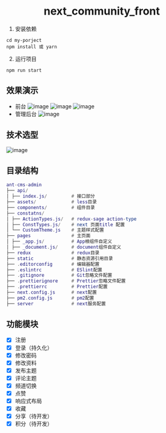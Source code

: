 
<h1 align="center">next_community_front</h1>

1. 安装依赖

```
cd my-porject
npm install 或 yarn
```

2. 运行项目

```
npm run start
```

## 效果演示

- 前台
  ![image](/screenshot/screenshot1.png)
  ![image](/screenshot/screenshot2.png)
  ![image](/screenshot/screenshot3.png)
- 管理后台
  ![image](/screenshot/demo.gif)

## 技术选型

![image](/screenshot/next_community_front-structure.png)

## 目录结构

```lua
ant-cms-admin
├── api/
│ ├── index.js/         # 接口部分
├── assets/             # less目录
├── components/         # 组件目录
├── constatns/
│ ├── ActionTypes.js/   # redux-sage action-type
│ ├── ConstTypes.js/    # next 页面title 配置
│ └── CustomTheme.js    # 主题样式配置
├── pages               # 主页面
│ ├── _app.js/          # App根组件自定义
│ ├── _document.js/     # document组件自定义
├── redux               # redux目录
├── static              # 静态资源引用目录
├── .editorconfig       # 编辑器配置
├── .eslintrc           # ESlint配置
├── .gitignore          # Git忽略文件配置
├── .prettierignore     # Prettier忽略文件配置
├── .prettierrc         # Prettier配置
├── next.config.js      # next配置
├── pm2.config.js       # pm2配置
├── server              # next服务配置
```

## 功能模块

- [x] 注册
- [x] 登录（持久化）
- [x] 修改密码
- [x] 修改资料
- [x] 发布主题
- [x] 评论主题
- [x] 频道切换
- [x] 点赞
- [x] 响应式布局
- [x] 收藏
- [x] 分享（待开发）
- [x] 积分（待开发）
